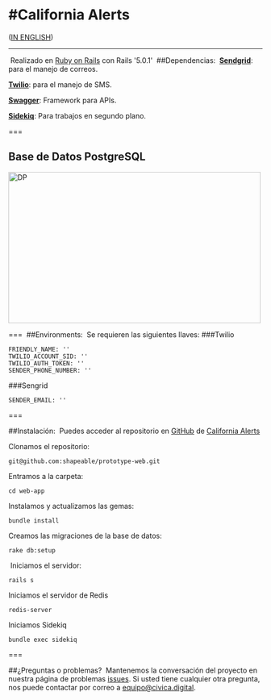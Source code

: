 #California Alerts
===
 ([IN ENGLISH](./README.md))
___
​
Realizado en  [Ruby on Rails](http://rubyonrails.org/) con Rails '5.0.1'
​
##Dependencias:
​
**[Sendgrid](https://sendgrid.com/)**: para el manejo de correos.

**[Twilio](https://www.twilio.com/)**: para el manejo de SMS.

**[Swagger](http://swagger.io/)**: Framework para APIs.

**[Sidekiq](http://sidekiq.org/)**: Para trabajos en segundo plano.

===

## Base de Datos PostgreSQL

<img src="https://cdn.rawgit.com/shapeable/prototype-web/dev/diagrams/relational.png" alt="DP" height="300" width="500"/>

===
​
##Environments:
​
​Se requieren las siguientes llaves:
​
###Twilio

    FRIENDLY_NAME: ''
    TWILIO_ACCOUNT_SID: ''
    TWILIO_AUTH_TOKEN: ''
    SENDER_PHONE_NUMBER: ''

###Sengrid

    SENDER_EMAIL: ''
   
   
===

##Instalación:
​
Puedes acceder al repositorio en [GitHub](https://github.com) de [California Alerts](https://github.com/shapeable/prototype-web)

Clonamos el repositorio:
    
    git@github.com:shapeable/prototype-web.git
    
Entramos a la carpeta: 

	cd web-app
	      
Instalamos y actualizamos las gemas:
    
    bundle install
    
Creamos las migraciones de la base de datos:
    
    rake db:setup
​
Iniciamos el servidor:
    
    rails s

 Iniciamos el servidor de Redis

    redis-server

Iniciamos Sidekiq

    bundle exec sidekiq     

===
 
##¿Preguntas o problemas?
​
Mantenemos la conversación del proyecto en nuestra página de problemas  [issues](https://github.com/shapeable/prototype-web/issues). Si usted tiene cualquier otra pregunta, nos puede contactar por correo a <equipo@civica.digital>.
